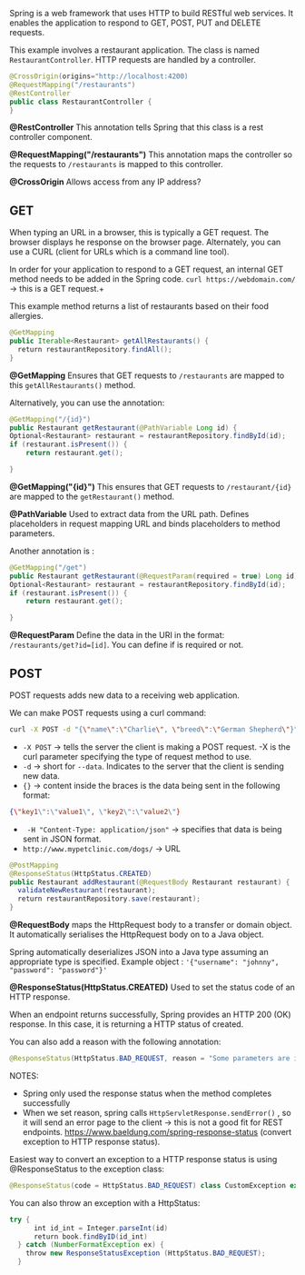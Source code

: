 Spring is a web framework that uses HTTP to build RESTful web services. It enables the application to respond to GET, POST, PUT and DELETE requests.

This example involves a restaurant application. The class is named `RestaurantController`. HTTP  requests are handled by a controller.

``` Java
@CrossOrigin(origins="http://localhost:4200)
@RequestMapping("/restaurants")
@RestController
public class RestaurantController {
}
```

**@RestController**
This annotation tells Spring that this class is a rest controller component.

**@RequestMapping("/restaurants")**
This annotation maps the controller so the requests to `/restaurants` is mapped to this controller.

**@CrossOrigin**
Allows access from any IP address?
## GET
When typing an URL in a browser, this is typically a GET request. The browser displays he response on the browser page. Alternately,  you can use a CURL (client for URLs which is a command line tool).

In order for your application to respond to a GET request, an internal GET method needs to be added in the Spring code. `curl https://webdomain.com/` -> this is a GET request.+

This example method returns a list of restaurants based on their food allergies.

``` Java
@GetMapping  
public Iterable<Restaurant> getAllRestaurants() {  
  return restaurantRepository.findAll();  
}
```

**@GetMapping**
Ensures that GET requests to `/restaurants` are mapped to this `getAllRestaurants()` method.

Alternatively, you can use the annotation:
``` java
@GetMapping("/{id}")
public Restaurant getRestaurant(@PathVariable Long id) {
Optional<Restaurant> restaurant = restaurantRepository.findById(id);
if (restaurant.isPresent()) {
	return restaurant.get();

}
```

**@GetMapping("{id}")**
This ensures that GET requests to `/restaurant/{id}` are mapped to the `getRestaurant()` method.

**@PathVariable**
Used to extract data from the URL path. Defines placeholders in request mapping URL and binds placeholders to method parameters. 

Another annotation is :
``` java
@GetMapping("/get")
public Restaurant getRestaurant(@RequestParam(required = true) Long id) {
Optional<Restaurant> restaurant = restaurantRepository.findById(id);
if (restaurant.isPresent()) {
	return restaurant.get();

}
```

**@RequestParam**
Define the data in the URI in the format: `/restaurants/get?id=[id]`. You can define if is required or not.
## POST
POST requests adds new data to a receiving web application. 

We can make POST requests using a curl command:
``` bash
curl -X POST -d "{\"name\":\"Charlie\", \"breed\":\"German Shepherd\"}" -H "Content-Type: application/json" http://www.mypetclinic.com/dogs/
```

- `-X POST` -> tells the server the client is making a POST request. -X is the curl parameter specifying the type of request method to use.
- `-d` -> short for `--data`. Indicates to the server that the client is sending new data.
- `{}` -> content inside the braces is the data being sent in the following format:
``` json
{\"key1\":\"value1\", \"key2\":\"value2\"}
```

- ` -H "Content-Type: application/json"` -> specifies that data is being sent in JSON format.
- `http://www.mypetclinic.com/dogs/` -> URL

``` Java
@PostMapping  
@ResponseStatus(HttpStatus.CREATED)  
public Restaurant addRestaurant(@RequestBody Restaurant restaurant) {  
  validateNewRestaurant(restaurant);  
  return restaurantRepository.save(restaurant);  
}
```

**@RequestBody**
maps the HttpRequest body to a transfer or domain object. It automatically serialises the HttpRequest body on to a Java object.

Spring automatically deserializes JSON into a Java type assuming an appropriate type is specified. Example  object : `'{"username": "johnny", "password": "password"}'`

**@ResponseStatus(HttpStatus.CREATED)**
Used to set the status code of an HTTP response. 

When an endpoint returns successfully, Spring provides an HTTP 200 (OK) response.  In this case, it is returning a HTTP status of created. 

You can also add a reason with the following annotation:
``` java
@ResponseStatus(HttpStatus.BAD_REQUEST, reason = "Some parameters are invalid")
```

NOTES:
- Spring only used the response status when the method completes successfully
- When we set reason, spring calls `HttpServletResponse.sendError()` , so it will send an error page to the client -> this is not a good fit for REST endpoints. https://www.baeldung.com/spring-response-status (convert exception to HTTP response status).

Easiest way to convert an exception to a HTTP response status is using @ResponseStatus to the exception class:

``` java
@ResponseStatus(code = HttpStatus.BAD_REQUEST) class CustomException extends RuntimeException {}
```

You can also throw an exception with a HttpStatus:

``` java
try {  
      int id_int = Integer.parseInt(id)  
      return book.findByID(id_int)  
  } catch (NumberFormatException ex) {  
    throw new ResponseStatusException (HttpStatus.BAD_REQUEST);        
  }
```

